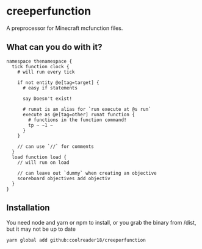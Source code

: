 # creeperfunction
A preprocessor for Minecraft mcfunction files.

## What can you do with it?

```
namespace thenamespace {
  tick function clock {
    # will run every tick
    
    if not entity @e[tag=target] {
      # easy if statements
      
      say Doesn't exist!
      
      # runat is an alias for `run execute at @s run`
      execute as @e[tag=other] runat function {
        # functions in the function command!
        tp ~ ~1 ~
      }
    }
    
    // can use `//` for comments
  }
  load function load {
    // will run on load
    
    // can leave out `dummy` when creating an objective
    scoreboard objectives add objectiv
  }
}
```

## Installation

You need node and yarn or npm to install, or you grab the binary from /dist, but it may not be up to date

```sh
yarn global add github:coolreader18/creeperfunction
```
